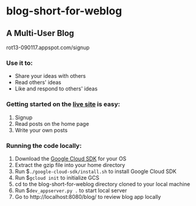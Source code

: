 # blog-short-for-weblog
<h2>A Multi-User Blog</h2>
<p>rot13-090117.appspot.com/signup</p>
<h3>Use it to:</h3>
<ul>
  <li>Share your ideas with others</li>
  <li>Read others' ideas</li>
  <li>Like and respond to others' ideas</li>
</ul>
<h3>Getting started on the <a href="http://rot13-090117.appspot.com/signup">live site</a> is easy:</h3>
<ol>
  <li>Signup</li>
  <li>Read posts on the home page</li>
  <li>Write your own posts</li>
</ol>
<h3>Running the code locally:</h3>
<ol>
  <li>Download the <a href="https://cloud.google.com/sdk/docs/">Google Cloud SDK</a> for your OS</li>
  <li>Extract the gzip file into your home directory</li>
  <li>Run $<code>./google-cloud-sdk/install.sh</code> to install Google Cloud SDK</li>
  <li>Run $<code>gcloud init</code> to initialize GCS</li>
  <li> cd to the blog-short-for-weblog directory cloned to your local machine</li>
  <li>Run $<code>dev_appserver.py .</code> to start local server</li>
  <li>Go to http://localhost:8080/blog/ to review blog app locally</li>
